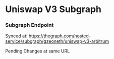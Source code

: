 # Uniswap V3 Subgraph

### Subgraph Endpoint 

Synced at: https://thegraph.com/hosted-service/subgraph/gzeoneth/uniswap-v3-arbitrum

Pending Changes at same URL
